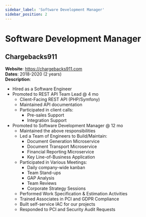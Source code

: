 ```yaml
---
sidebar_label: 'Software Development Manager'
sidebar_position: 2
---
```


# Software Development Manager

## Chargebacks911
**Website**: https://chargebacks911.com  
**Dates**: 2018-2020 (2 years)  
**Description**:
 - Hired as a Software Engineer
 - Promoted to REST API Team Lead @ 4 mo
   - Client-Facing REST API (PHP/Symfony)
   - Maintained API documentation 
   - Participated in client calls:
     - Pre-sales Support
     - Integration Support
 - Promoted to Software Development Manager @ 12 mo
   - Maintained the above responsibilities
   - Led a Team of Engineers to Build/Maintain:
     - Document Generation Microservice
     - Document Transport Microservice
     - Financial Reporting Microservice
     - Key Line-of-Business Application
   - Participated in Various Meetings:
     - Daily company-wide kanban
     - Team Stand-ups
     - GAP Analysis
     - Team Reviews
     - Corporate Strategy Sessions
   - Performed Work Specification & Estimation Activities
   - Trained Associates in PCI and GDPR Compliance 
   - Built self-service IAC for our projects
   - Responded to PCI and Security Audit Requests